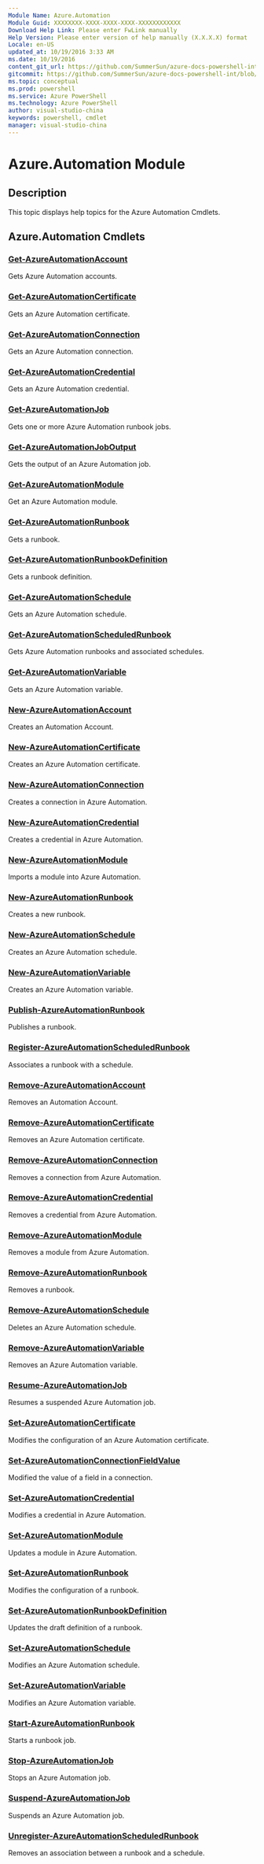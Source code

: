 ```yaml
---
Module Name: Azure.Automation
Module Guid: XXXXXXXX-XXXX-XXXX-XXXX-XXXXXXXXXXXX
Download Help Link: Please enter FwLink manually
Help Version: Please enter version of help manually (X.X.X.X) format
Locale: en-US
updated_at: 10/19/2016 3:33 AM
ms.date: 10/19/2016
content_git_url: https://github.com/SummerSun/azure-docs-powershell-int/blob/master/azureps-cmdlets-docs/ServiceManagement/Azure.Automation/v0.9.8/Azure.Automation.md
gitcommit: https://github.com/SummerSun/azure-docs-powershell-int/blob/c0d1e448da01261236e9ece01ca5c2a98effbf31/azureps-cmdlets-docs/ServiceManagement/Azure.Automation/v0.9.8/Azure.Automation.md
ms.topic: conceptual
ms.prod: powershell
ms.service: Azure PowerShell
ms.technology: Azure PowerShell
author: visual-studio-china
keywords: powershell, cmdlet
manager: visual-studio-china
---
```


# Azure.Automation Module
## Description
This topic displays help topics for the Azure Automation Cmdlets. 

## Azure.Automation Cmdlets
### [Get-AzureAutomationAccount](..\..\..\..\ResourceManager\AzureRM.Automation\v0.9.8\CmdletMDs\Get-AzureAutomationAccount.md)
Gets Azure Automation accounts.


### [Get-AzureAutomationCertificate](..\..\..\..\ResourceManager\AzureRM.Automation\v0.9.8\CmdletMDs\Get-AzureAutomationCertificate.md)
Gets an Azure Automation certificate.


### [Get-AzureAutomationConnection](..\..\..\..\ResourceManager\AzureRM.Automation\v0.9.8\CmdletMDs\Get-AzureAutomationConnection.md)
Gets an Azure Automation connection.


### [Get-AzureAutomationCredential](..\..\..\..\ResourceManager\AzureRM.Automation\v0.9.8\CmdletMDs\Get-AzureAutomationCredential.md)
Gets an Azure Automation credential.


### [Get-AzureAutomationJob](..\..\..\..\ResourceManager\AzureRM.Automation\v0.9.8\CmdletMDs\Get-AzureAutomationJob.md)
Gets one or more Azure Automation runbook jobs.


### [Get-AzureAutomationJobOutput](..\..\..\..\ResourceManager\AzureRM.Automation\v0.9.8\CmdletMDs\Get-AzureAutomationJobOutput.md)
Gets the output of an Azure Automation job.


### [Get-AzureAutomationModule](..\..\..\..\ResourceManager\AzureRM.Automation\v0.9.8\CmdletMDs\Get-AzureAutomationModule.md)
Get an Azure Automation module.


### [Get-AzureAutomationRunbook](..\..\..\..\ResourceManager\AzureRM.Automation\v0.9.8\CmdletMDs\Get-AzureAutomationRunbook.md)
Gets a runbook.


### [Get-AzureAutomationRunbookDefinition](.\Get-AzureAutomationRunbookDefinition.md)
Gets a runbook definition.


### [Get-AzureAutomationSchedule](..\..\..\..\ResourceManager\AzureRM.Automation\v0.9.8\CmdletMDs\Get-AzureAutomationSchedule.md)
Gets an Azure Automation schedule.


### [Get-AzureAutomationScheduledRunbook](..\..\..\..\ResourceManager\AzureRM.Automation\v0.9.8\CmdletMDs\Get-AzureAutomationScheduledRunbook.md)
Gets Azure Automation runbooks and associated schedules.


### [Get-AzureAutomationVariable](..\..\..\..\ResourceManager\AzureRM.Automation\v0.9.8\CmdletMDs\Get-AzureAutomationVariable.md)
Gets an Azure Automation variable.


### [New-AzureAutomationAccount](..\..\..\..\ResourceManager\AzureRM.Automation\v0.9.8\CmdletMDs\New-AzureAutomationAccount.md)
Creates an Automation Account.


### [New-AzureAutomationCertificate](..\..\..\..\ResourceManager\AzureRM.Automation\v0.9.8\CmdletMDs\New-AzureAutomationCertificate.md)
Creates an Azure Automation certificate.


### [New-AzureAutomationConnection](..\..\..\..\ResourceManager\AzureRM.Automation\v0.9.8\CmdletMDs\New-AzureAutomationConnection.md)
Creates a connection in Azure Automation.


### [New-AzureAutomationCredential](..\..\..\..\ResourceManager\AzureRM.Automation\v0.9.8\CmdletMDs\New-AzureAutomationCredential.md)
Creates a credential in Azure Automation.


### [New-AzureAutomationModule](..\..\..\..\ResourceManager\AzureRM.Automation\v0.9.8\CmdletMDs\New-AzureAutomationModule.md)
Imports a module into Azure Automation.


### [New-AzureAutomationRunbook](..\..\..\..\ResourceManager\AzureRM.Automation\v0.9.8\CmdletMDs\New-AzureAutomationRunbook.md)
Creates a new runbook.


### [New-AzureAutomationSchedule](..\..\..\..\ResourceManager\AzureRM.Automation\v0.9.8\CmdletMDs\New-AzureAutomationSchedule.md)
Creates an Azure Automation schedule.


### [New-AzureAutomationVariable](..\..\..\..\ResourceManager\AzureRM.Automation\v0.9.8\CmdletMDs\New-AzureAutomationVariable.md)
Creates an Azure Automation variable.


### [Publish-AzureAutomationRunbook](..\..\..\..\ResourceManager\AzureRM.Automation\v0.9.8\CmdletMDs\Publish-AzureAutomationRunbook.md)
Publishes a runbook.


### [Register-AzureAutomationScheduledRunbook](..\..\..\..\ResourceManager\AzureRM.Automation\v0.9.8\CmdletMDs\Register-AzureAutomationScheduledRunbook.md)
Associates a runbook with a schedule.


### [Remove-AzureAutomationAccount](..\..\..\..\ResourceManager\AzureRM.Automation\v0.9.8\CmdletMDs\Remove-AzureAutomationAccount.md)
Removes an Automation Account.


### [Remove-AzureAutomationCertificate](..\..\..\..\ResourceManager\AzureRM.Automation\v0.9.8\CmdletMDs\Remove-AzureAutomationCertificate.md)
Removes an Azure Automation certificate.


### [Remove-AzureAutomationConnection](..\..\..\..\ResourceManager\AzureRM.Automation\v0.9.8\CmdletMDs\Remove-AzureAutomationConnection.md)
Removes a connection from Azure Automation.


### [Remove-AzureAutomationCredential](..\..\..\..\ResourceManager\AzureRM.Automation\v0.9.8\CmdletMDs\Remove-AzureAutomationCredential.md)
Removes a credential from Azure Automation.


### [Remove-AzureAutomationModule](..\..\..\..\ResourceManager\AzureRM.Automation\v0.9.8\CmdletMDs\Remove-AzureAutomationModule.md)
Removes a module from Azure Automation.


### [Remove-AzureAutomationRunbook](..\..\..\..\ResourceManager\AzureRM.Automation\v0.9.8\CmdletMDs\Remove-AzureAutomationRunbook.md)
Removes a runbook.


### [Remove-AzureAutomationSchedule](..\..\..\..\ResourceManager\AzureRM.Automation\v0.9.8\CmdletMDs\Remove-AzureAutomationSchedule.md)
Deletes an Azure Automation schedule.


### [Remove-AzureAutomationVariable](..\..\..\..\ResourceManager\AzureRM.Automation\v0.9.8\CmdletMDs\Remove-AzureAutomationVariable.md)
Removes an Azure Automation variable.


### [Resume-AzureAutomationJob](..\..\..\..\ResourceManager\AzureRM.Automation\v0.9.8\CmdletMDs\Resume-AzureAutomationJob.md)
Resumes a suspended Azure Automation job.


### [Set-AzureAutomationCertificate](..\..\..\..\ResourceManager\AzureRM.Automation\v0.9.8\CmdletMDs\Set-AzureAutomationCertificate.md)
Modifies the configuration of an Azure Automation certificate.


### [Set-AzureAutomationConnectionFieldValue](..\..\..\..\ResourceManager\AzureRM.Automation\v0.9.8\CmdletMDs\Set-AzureAutomationConnectionFieldValue.md)
Modified the value of a field in a connection.


### [Set-AzureAutomationCredential](..\..\..\..\ResourceManager\AzureRM.Automation\v0.9.8\CmdletMDs\Set-AzureAutomationCredential.md)
Modifies a credential in Azure Automation.


### [Set-AzureAutomationModule](..\..\..\..\ResourceManager\AzureRM.Automation\v0.9.8\CmdletMDs\Set-AzureAutomationModule.md)
Updates a module in Azure Automation.


### [Set-AzureAutomationRunbook](..\..\..\..\ResourceManager\AzureRM.Automation\v0.9.8\CmdletMDs\Set-AzureAutomationRunbook.md)
Modifies the configuration of a runbook.


### [Set-AzureAutomationRunbookDefinition](.\Set-AzureAutomationRunbookDefinition.md)
Updates the draft definition of a runbook.


### [Set-AzureAutomationSchedule](..\..\..\..\ResourceManager\AzureRM.Automation\v0.9.8\CmdletMDs\Set-AzureAutomationSchedule.md)
Modifies an Azure Automation schedule.


### [Set-AzureAutomationVariable](..\..\..\..\ResourceManager\AzureRM.Automation\v0.9.8\CmdletMDs\Set-AzureAutomationVariable.md)
Modifies an Azure Automation variable.


### [Start-AzureAutomationRunbook](..\..\..\..\ResourceManager\AzureRM.Automation\v0.9.8\CmdletMDs\Start-AzureAutomationRunbook.md)
Starts a runbook job.


### [Stop-AzureAutomationJob](..\..\..\..\ResourceManager\AzureRM.Automation\v0.9.8\CmdletMDs\Stop-AzureAutomationJob.md)
Stops an Azure Automation job.


### [Suspend-AzureAutomationJob](..\..\..\..\ResourceManager\AzureRM.Automation\v0.9.8\CmdletMDs\Suspend-AzureAutomationJob.md)
Suspends an Azure Automation job.


### [Unregister-AzureAutomationScheduledRunbook](..\..\..\..\ResourceManager\AzureRM.Automation\v0.9.8\CmdletMDs\Unregister-AzureAutomationScheduledRunbook.md)
Removes an association between a runbook and a schedule.



